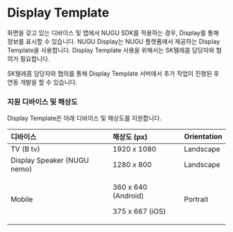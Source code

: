 # Display Template

화면을 갖고 있는 디바이스 및 앱에서 NUGU SDK를 적용하는 경우, Display를 통해 정보를 표시할 수 있습니다. NUGU Display는 NUGU 플랫폼에서 제공하는 Display Template을 사용합니다. Display Template 사용을 위해서는 SK텔레콤 담당자와 협의가 필요합니다.

SK텔레콤 담당자와 협의를 통해 Display Template 서버에서 추가 작업이 진행된 후 연동 개발을 할 수 있습니다.

### 지원 디바이스 및 해상도

Display Template은 아래 디바이스 및 해상도를 지원합니다.

<table>
  <thead>
    <tr>
      <th style="text-align:left">&#xB514;&#xBC14;&#xC774;&#xC2A4;</th>
      <th style="text-align:left">&#xD574;&#xC0C1;&#xB3C4; (px)</th>
      <th style="text-align:left">Orientation</th>
    </tr>
  </thead>
  <tbody>
    <tr>
      <td style="text-align:left">TV (B tv)</td>
      <td style="text-align:left">1920 x 1080</td>
      <td style="text-align:left">Landscape</td>
    </tr>
    <tr>
      <td style="text-align:left">Display Speaker (NUGU nemo)</td>
      <td style="text-align:left">1280 x 800</td>
      <td style="text-align:left">Landscape</td>
    </tr>
    <tr>
      <td style="text-align:left">Mobile</td>
      <td style="text-align:left">
        <p>360 x 640 (Android)</p>
        <p>375 x 667 (iOS)</p>
      </td>
      <td style="text-align:left">Portrait</td>
    </tr>
  </tbody>
</table>



